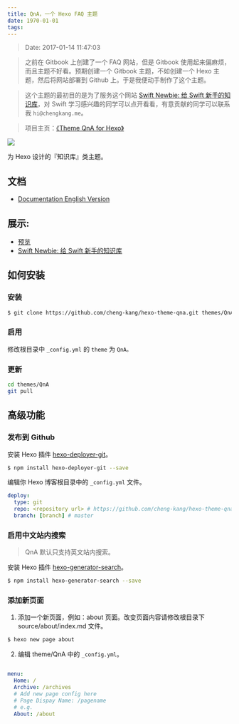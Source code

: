 ```yaml
---
title: QnA，一个 Hexo FAQ 主题
date: 1970-01-01 
tags:
---
```

> Date: 2017-01-14 11:47:03

> 之前在 Gitbook 上创建了一个 FAQ 网站，但是 Gitbook 使用起来偏麻烦，而且主题不好看。预期创建一个 Gitbook 主题，不如创建一个 Hexo 主题，然后将网站部署到 Github 上。于是我便动手制作了这个主题。

> 这个主题的最初目的是为了服务这个网站 [Swift Newbie: 给 Swift 新手的知识库](http://chengkang.me/Swift-Newbie/)，对 Swift 学习感兴趣的同学可以点开看看，有意贡献的同学可以联系我 `hi@chengkang.me`。

> 项目主页：[《Theme QnA for Hexo》](https://github.com/cheng-kang/hexo-theme-qna)

![](https://raw.githubusercontent.com/cheng-kang/hexo-theme-qna/master/QnA.png)

为 Hexo 设计的『知识库』类主题。

<!--more-->

## 文档

- [Documentation English Version](./Documentation.md)

## 展示:

- [预览](http://chengkang.me/hexo-theme-qna/)
- [Swift Newbie: 给 Swift 新手的知识库](http://chengkang.me/Swift-Newbie/)


## 如何安装

### 安装

``` bash
$ git clone https://github.com/cheng-kang/hexo-theme-qna.git themes/QnA
```

### 启用

修改根目录中 `_config.yml` 的 `theme` 为 `QnA。`

### 更新

``` bash
cd themes/QnA
git pull
```

## 高级功能

### 发布到 Github

安装 Hexo 插件 [hexo-deployer-git](https://github.com/hexojs/hexo-deployer-git)。

``` bash
$ npm install hexo-deployer-git --save
```

编辑你 Hexo 博客根目录中的 `_config.yml` 文件。

``` yml
deploy:
  type: git
  repo: <repository url> # https://github.com/cheng-kang/hexo-theme-qna.git
  branch: [branch] # master
```

### 启用中文站内搜索

> QnA 默认只支持英文站内搜索。

安装 Hexo 插件 [hexo-generator-search](https://github.com/PaicHyperionDev/hexo-generator-search)。

``` bash
$ npm install hexo-generator-search --save
```

### 添加新页面

1. 添加一个新页面，例如：about 页面。改变页面内容请修改根目录下 source/about/index.md 文件。

  ``` bash
  $ hexo new page about
  ```

2. 编辑 theme/QnA 中的 `_config.yml`。

  ```yml

  menu:
    Home: /
    Archive: /archives
    # Add new page config here
    # Page Dispay Name: /pagename
    # e.g.
    About: /about
  ```

